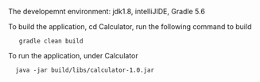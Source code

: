 The developemnt environment: jdk1.8, intelliJIDE, Gradle 5.6

To build the application, cd Calculator, run the following command to build 

       gradle clean build
       
    
To run the application, under Calculator

      java -jar build/libs/calculator-1.0.jar
